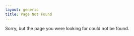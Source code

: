 ```yaml
---
layout: generic
title: Page Not Found
---
```


Sorry, but the page you were looking for could not be found.
